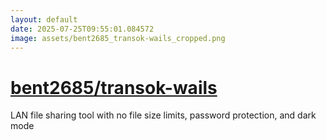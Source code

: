 ```yaml
---
layout: default
date: 2025-07-25T09:55:01.084572
image: assets/bent2685_transok-wails_cropped.png
---
```


# [bent2685/transok-wails](https://github.com/bent2685/transok-wails)

LAN file sharing tool with no file size limits, password protection, and dark mode
